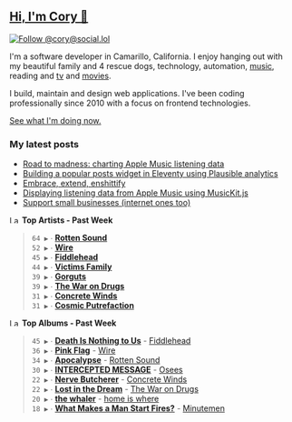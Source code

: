 ## [Hi, I'm Cory 👋](https://coryd.dev)

[![Follow @cory@social.lol](https://img.shields.io/mastodon/follow/109606224363698309?domain=https%3A%2F%2Fsocial.lol&style=for-the-badge&logo=Mastodon&logoColor=white&labelColor=6364FF)](https://social.lol/@cory)

I'm a software developer in Camarillo, California. I enjoy hanging out with my beautiful family and 4 rescue dogs, technology, automation, <a href="https://www.last.fm/user/cdrn_" target="_blank" rel="noopener noreferrer">music</a>, reading and <a href="https://trakt.tv/users/cdransf" target="_blank" rel="noopener noreferrer">tv</a> and <a href="https://letterboxd.com/cdme" target="_blank" rel="noopener noreferrer">movies</a>.

I build, maintain and design web applications. I've been coding professionally since 2010 with a focus on frontend technologies.

[See what I'm doing now.](https://coryd.dev/now)

### My latest posts
<!-- BLOGPOSTS:START -->
- [Road to madness: charting Apple Music listening data](https://coryd.dev/posts/2023/road-to-madness-apple-music-charts/)
- [Building a popular posts widget in Eleventy using Plausible analytics](https://coryd.dev/posts/2023/popular-posts-widget-using-eleventy-plausible/)
- [Embrace, extend, enshittify](https://coryd.dev/posts/2023/embrace-extend-enshittify/)
- [Displaying listening data from Apple Music using MusicKit.js](https://coryd.dev/posts/2023/displaying-listening-data-from-apple-music-using-musickit/)
- [Support small businesses (internet ones too)](https://coryd.dev/posts/2023/support-small-businesses-internet-ones-too/)
<!-- BLOGPOSTS:END -->

<!--START_LASTFM_ARTISTS:{"period": "7day", "rows": 8}-->
<a href="https://last.fm" target="_blank"><img src="https://user-images.githubusercontent.com/17434202/215290617-e793598d-d7c9-428f-9975-156db1ba89cc.svg" alt="Last.fm Logo" width="18" height="13"/></a> **Top Artists - Past Week**

> `64 ▶️` ∙ **[Rotten Sound](https://www.last.fm/music/Rotten+Sound)**<br/>
> `52 ▶️` ∙ **[Wire](https://www.last.fm/music/Wire)**<br/>
> `45 ▶️` ∙ **[Fiddlehead](https://www.last.fm/music/Fiddlehead)**<br/>
> `44 ▶️` ∙ **[Victims Family](https://www.last.fm/music/Victims+Family)**<br/>
> `39 ▶️` ∙ **[Gorguts](https://www.last.fm/music/Gorguts)**<br/>
> `39 ▶️` ∙ **[The War on Drugs](https://www.last.fm/music/The+War+on+Drugs)**<br/>
> `31 ▶️` ∙ **[Concrete Winds](https://www.last.fm/music/Concrete+Winds)**<br/>
> `31 ▶️` ∙ **[Cosmic Putrefaction](https://www.last.fm/music/Cosmic+Putrefaction)**<br/>
<!--END_LASTFM_ARTISTS-->

<!--START_LASTFM_ALBUMS:{"period": "7day", "rows": 8}-->
<a href="https://last.fm" target="_blank"><img src="https://user-images.githubusercontent.com/17434202/215290617-e793598d-d7c9-428f-9975-156db1ba89cc.svg" alt="Last.fm Logo" width="18" height="13"/></a> **Top Albums - Past Week**

> `45 ▶️` ∙ **[Death Is Nothing to Us](https://www.last.fm/music/Fiddlehead/Death+Is+Nothing+to+Us)** - [Fiddlehead](https://www.last.fm/music/Fiddlehead)<br/>
> `36 ▶️` ∙ **[Pink Flag](https://www.last.fm/music/Wire/Pink+Flag)** - [Wire](https://www.last.fm/music/Wire)<br/>
> `34 ▶️` ∙ **[Apocalypse](https://www.last.fm/music/Rotten+Sound/Apocalypse)** - [Rotten Sound](https://www.last.fm/music/Rotten+Sound)<br/>
> `30 ▶️` ∙ **[INTERCEPTED MESSAGE](https://www.last.fm/music/Osees/INTERCEPTED+MESSAGE)** - [Osees](https://www.last.fm/music/Osees)<br/>
> `22 ▶️` ∙ **[Nerve Butcherer](https://www.last.fm/music/Concrete+Winds/Nerve+Butcherer)** - [Concrete Winds](https://www.last.fm/music/Concrete+Winds)<br/>
> `22 ▶️` ∙ **[Lost in the Dream](https://www.last.fm/music/The+War+on+Drugs/Lost+in+the+Dream)** - [The War on Drugs](https://www.last.fm/music/The+War+on+Drugs)<br/>
> `20 ▶️` ∙ **[the whaler](https://www.last.fm/music/home+is+where/the+whaler)** - [home is where](https://www.last.fm/music/home+is+where)<br/>
> `18 ▶️` ∙ **[What Makes a Man Start Fires?](https://www.last.fm/music/Minutemen/What+Makes+a+Man+Start+Fires%3F)** - [Minutemen](https://www.last.fm/music/Minutemen)<br/>
<!--END_LASTFM_ALBUMS-->
